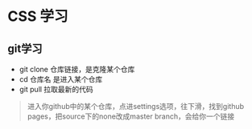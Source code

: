 # CSS 学习
## git学习
- git clone 仓库链接，是克隆某个仓库
- cd 仓库名   是进入某个仓库
- git pull 拉取最新的代码
> 进入你github中的某个仓库，点进settings选项，往下滑，找到github pages，把source下的none改成master branch，会给你一个链接
